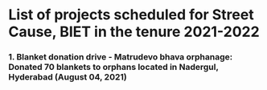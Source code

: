 # List of projects scheduled for Street Cause, BIET in the tenure 2021-2022

### 1. Blanket donation drive - Matrudevo bhava orphanage: Donated 70 blankets to orphans located in Nadergul, Hyderabad (August 04, 2021)
